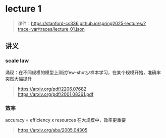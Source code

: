 # lecture 1
> 课件：https://stanford-cs336.github.io/spring2025-lectures/?trace=var/traces/lecture_01.json
## 讲义
### scale law
涌现：在不同规模的模型上测试few-shot少样本学习，在某个规模开始，准确率突然大幅提升

> https://arxiv.org/pdf/2206.07682  
> https://arxiv.org/pdf/2001.08361.pdf

### 效率
accuracy = efficiency x resources
在大规模中，效率更重要
> https://arxiv.org/abs/2005.04305  

